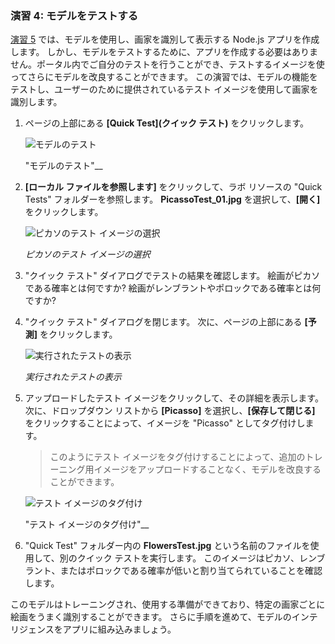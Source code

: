 ### <a name="exercise-4-test-the-model"></a>演習 4: モデルをテストする

[演習 5](../5-build-app.yml) では、モデルを使用し、画家を識別して表示する Node.js アプリを作成します。 しかし、モデルをテストするために、アプリを作成する必要はありません。ポータル内でご自分のテストを行うことができ、テストするイメージを使ってさらにモデルを改良することができます。 この演習では、モデルの機能をテストし、ユーザーのために提供されているテスト イメージを使用して画家を識別します。

1. ページの上部にある **[Quick Test]\(クイック テスト\)** をクリックします。
 
    ![モデルのテスト](../images/portal-click-quick-test.png)

    "モデルのテスト"__ 

1. **[ローカル ファイルを参照します]** をクリックして、ラボ リソースの "Quick Tests" フォルダーを参照します。 **PicassoTest_01.jpg** を選択して、**[開く]** をクリックします。

    ![ピカソのテスト イメージの選択](../images/portal-select-test-01.png)

    _ピカソのテスト イメージの選択_ 

1. "クイック テスト" ダイアログでテストの結果を確認します。 絵画がピカソである確率とは何ですか? 絵画がレンブラントやポロックである確率とは何ですか? 

1. "クイック テスト" ダイアログを閉じます。 次に、ページの上部にある **[予測]** をクリックします。
 
    ![実行されたテストの表示](../images/portal-select-predictions.png)

    _実行されたテストの表示_ 

1. アップロードしたテスト イメージをクリックして、その詳細を表示します。 次に、ドロップダウン リストから **[Picasso]** を選択し、**[保存して閉じる]** をクリックすることによって、イメージを "Picasso" としてタグ付けします。

    > このようにテスト イメージをタグ付けすることによって、追加のトレーニング用イメージをアップロードすることなく、モデルを改良することができます。
 
    ![テスト イメージのタグ付け](../images/tag-test-image.png)

    "テスト イメージのタグ付け"__ 

1. "Quick Test" フォルダー内の **FlowersTest.jpg** という名前のファイルを使用して、別のクイック テストを実行します。 このイメージはピカソ、レンブラント、またはポロックである確率が低いと割り当てられていることを確認します。

このモデルはトレーニングされ、使用する準備ができており、特定の画家ごとに絵画をうまく識別することができます。 さらに手順を進めて、モデルのインテリジェンスをアプリに組み込みましょう。